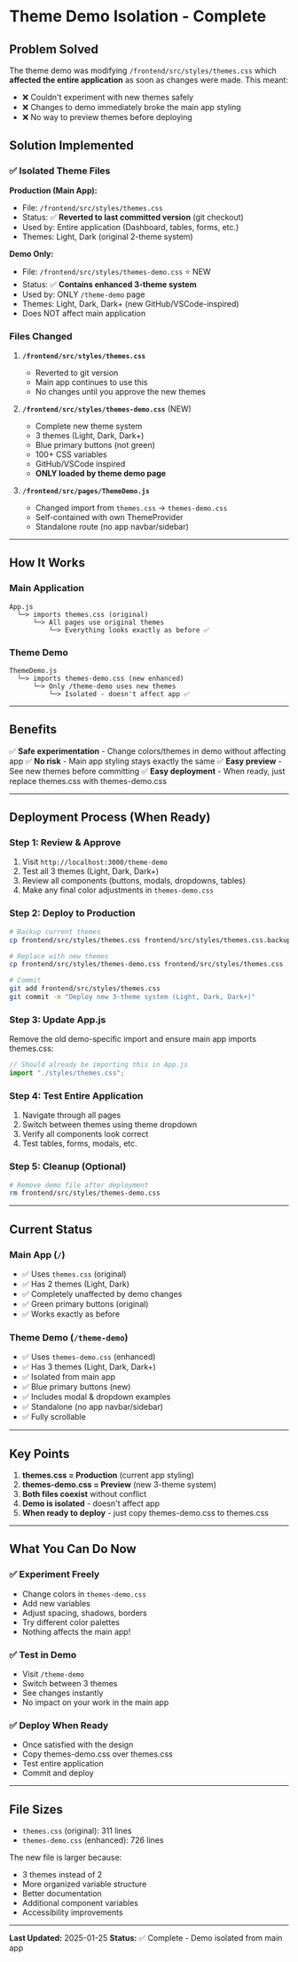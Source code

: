 # Theme Demo Isolation - Complete

## Problem Solved

The theme demo was modifying `/frontend/src/styles/themes.css` which **affected the entire application** as soon as changes were made. This meant:
- ❌ Couldn't experiment with new themes safely
- ❌ Changes to demo immediately broke the main app styling
- ❌ No way to preview themes before deploying

## Solution Implemented

### ✅ Isolated Theme Files

**Production (Main App):**
- File: `/frontend/src/styles/themes.css`
- Status: ✅ **Reverted to last committed version** (git checkout)
- Used by: Entire application (Dashboard, tables, forms, etc.)
- Themes: Light, Dark (original 2-theme system)

**Demo Only:**
- File: `/frontend/src/styles/themes-demo.css` ⭐ NEW
- Status: ✅ **Contains enhanced 3-theme system**
- Used by: ONLY `/theme-demo` page
- Themes: Light, Dark, Dark+ (new GitHub/VSCode-inspired)
- Does NOT affect main application

### Files Changed

1. **`/frontend/src/styles/themes.css`**
   - Reverted to git version
   - Main app continues to use this
   - No changes until you approve the new themes

2. **`/frontend/src/styles/themes-demo.css`** (NEW)
   - Complete new theme system
   - 3 themes (Light, Dark, Dark+)
   - Blue primary buttons (not green)
   - 100+ CSS variables
   - GitHub/VSCode inspired
   - **ONLY loaded by theme demo page**

3. **`/frontend/src/pages/ThemeDemo.js`**
   - Changed import from `themes.css` → `themes-demo.css`
   - Self-contained with own ThemeProvider
   - Standalone route (no app navbar/sidebar)

---

## How It Works

### Main Application
```
App.js
  └─> imports themes.css (original)
      └─> All pages use original themes
          └─> Everything looks exactly as before ✅
```

### Theme Demo
```
ThemeDemo.js
  └─> imports themes-demo.css (new enhanced)
      └─> Only /theme-demo uses new themes
          └─> Isolated - doesn't affect app ✅
```

---

## Benefits

✅ **Safe experimentation** - Change colors/themes in demo without affecting app
✅ **No risk** - Main app styling stays exactly the same
✅ **Easy preview** - See new themes before committing
✅ **Easy deployment** - When ready, just replace themes.css with themes-demo.css

---

## Deployment Process (When Ready)

### Step 1: Review & Approve
1. Visit `http://localhost:3000/theme-demo`
2. Test all 3 themes (Light, Dark, Dark+)
3. Review all components (buttons, modals, dropdowns, tables)
4. Make any final color adjustments in `themes-demo.css`

### Step 2: Deploy to Production
```bash
# Backup current themes
cp frontend/src/styles/themes.css frontend/src/styles/themes.css.backup

# Replace with new themes
cp frontend/src/styles/themes-demo.css frontend/src/styles/themes.css

# Commit
git add frontend/src/styles/themes.css
git commit -m "Deploy new 3-theme system (Light, Dark, Dark+)"
```

### Step 3: Update App.js
Remove the old demo-specific import and ensure main app imports themes.css:
```javascript
// Should already be importing this in App.js
import "./styles/themes.css";
```

### Step 4: Test Entire Application
1. Navigate through all pages
2. Switch between themes using theme dropdown
3. Verify all components look correct
4. Test tables, forms, modals, etc.

### Step 5: Cleanup (Optional)
```bash
# Remove demo file after deployment
rm frontend/src/styles/themes-demo.css
```

---

## Current Status

### Main App (`/`)
- ✅ Uses `themes.css` (original)
- ✅ Has 2 themes (Light, Dark)
- ✅ Completely unaffected by demo changes
- ✅ Green primary buttons (original)
- ✅ Works exactly as before

### Theme Demo (`/theme-demo`)
- ✅ Uses `themes-demo.css` (enhanced)
- ✅ Has 3 themes (Light, Dark, Dark+)
- ✅ Isolated from main app
- ✅ Blue primary buttons (new)
- ✅ Includes modal & dropdown examples
- ✅ Standalone (no app navbar/sidebar)
- ✅ Fully scrollable

---

## Key Points

1. **themes.css = Production** (current app styling)
2. **themes-demo.css = Preview** (new 3-theme system)
3. **Both files coexist** without conflict
4. **Demo is isolated** - doesn't affect app
5. **When ready to deploy** - just copy themes-demo.css to themes.css

---

## What You Can Do Now

### ✅ Experiment Freely
- Change colors in `themes-demo.css`
- Add new variables
- Adjust spacing, shadows, borders
- Try different color palettes
- Nothing affects the main app!

### ✅ Test in Demo
- Visit `/theme-demo`
- Switch between 3 themes
- See changes instantly
- No impact on your work in the main app

### ✅ Deploy When Ready
- Once satisfied with the design
- Copy themes-demo.css over themes.css
- Test entire application
- Commit and deploy

---

## File Sizes

- `themes.css` (original): 311 lines
- `themes-demo.css` (enhanced): 726 lines

The new file is larger because:
- 3 themes instead of 2
- More organized variable structure
- Better documentation
- Additional component variables
- Accessibility improvements

---

**Last Updated:** 2025-01-25
**Status:** ✅ Complete - Demo isolated from main app
